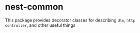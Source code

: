 # nest-common
This package provides decorator classes for describing `dto`, `http controller`, and other useful things
